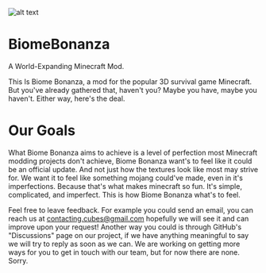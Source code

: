 ![alt text](https://github.com/CyoNearYou/file-storage/blob/extra/minecraft_title_all.png?raw=true)
# BiomeBonanza
A World-Expanding Minecraft Mod.

This Is Biome Bonanza, a mod for the popular 3D survival game Minecraft. But you've already gathered that, haven't you? Maybe you have, maybe you haven't. Either way, here's the deal.

# Our Goals

What Biome Bonanza aims to achieve is a level of perfection most Minecraft modding projects don't achieve, Biome Bonanza want's to feel like it could be an official update. And not just how the textures look like most may strive for. We want it to feel like something mojang could've made, even in it's imperfections. Because that's what makes minecraft so fun. It's simple, complicated, and imperfect. This is how Biome Bonanza what's to feel.

Feel free to leave feedback. For example you could send an email, you can reach us at contacting.cubes@gmail.com hopefully we will see it and can improve upon your request! Another way you could is through GitHub's "Discussions" page on our project, if we have anything meaningful to say we will try to reply as soon as we can. We are working on getting more ways for you to get in touch with our team, but for now there are none. Sorry.
